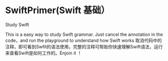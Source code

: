 # SwiftPrimer(Swift 基础）
Study Swift

This is a easy way to study Swift grammar. Just cancel the annotation in the code，and run the playground to understand how Swift works
取消代码中的注释，即可看到Swfit的语法使用，完整的注释可帮助你快速理解Swift语法，运行来查看Swift是如何工作的。Enjoin it ！
